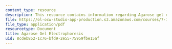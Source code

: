 ```yaml
---
content_type: resource
description: This resource contains information regarding Agarose gel electrophoresis.
file: https://ol-ocw-studio-app-production.s3.amazonaws.com/courses/7-15-experimental-molecular-genetics-spring-2015/8cdeb8521c76bfd92e5575959fbe15af_MIT7_15S15_Agarose.pdf
file_type: application/pdf
resourcetype: Document
title: Agarose Gel Electrophoresis
uid: 8cdeb852-1c76-bfd9-2e55-75959fbe15af
---
```

